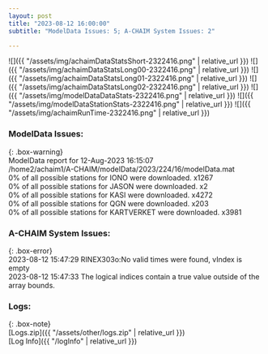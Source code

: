 ```yaml
---
layout: post
title: "2023-08-12 16:00:00"
subtitle: "ModelData Issues: 5; A-CHAIM System Issues: 2"

---
```


![]({{ "/assets/img/achaimDataStatsShort-2322416.png" | relative_url }})
![]({{ "/assets/img/achaimDataStatsLong00-2322416.png" | relative_url }})
![]({{ "/assets/img/achaimDataStatsLong01-2322416.png" | relative_url }})
![]({{ "/assets/img/achaimDataStatsLong02-2322416.png" | relative_url }})
![]({{ "/assets/img/modelDataDataStats-2322416.png" | relative_url }})
![]({{ "/assets/img/modelDataStationStats-2322416.png" | relative_url }})
![]({{ "/assets/img/achaimRunTime-2322416.png" | relative_url }})


### ModelData Issues:  
  
{: .box-warning}  
 ModelData report for 12-Aug-2023 16:15:07   
 /home2/achaim1/A-CHAIM/modelData/2023/224/16/modelData.mat   
 0% of all possible stations for IONO were downloaded. x1267   
 0% of all possible stations for JASON were downloaded. x2   
 0% of all possible stations for KASI were downloaded. x4272   
 0% of all possible stations for QGN were downloaded. x203   
 0% of all possible stations for KARTVERKET were downloaded. x3981   
  
### A-CHAIM System Issues:  
  
{: .box-error}  
2023-08-12 15:47:29 RINEX303o:No valid times were found, vIndex is empty  
2023-08-12 15:47:33 The logical indices contain a true value outside of the array bounds.  

### Logs:  
  
{: .box-note}  
[Logs.zip]({{ "/assets/other/logs.zip" | relative_url }})  
[Log Info]({{ "/logInfo" | relative_url }})  
